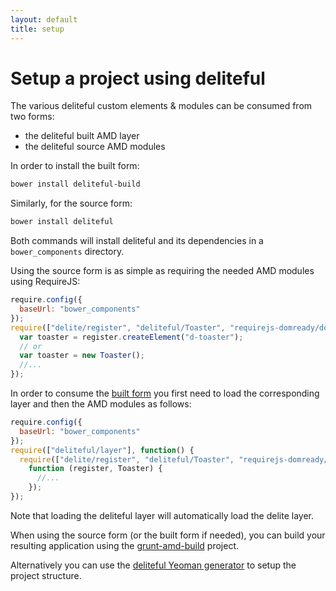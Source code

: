```yaml
---
layout: default
title: setup
---
```


# Setup a project using deliteful

The various deliteful custom elements & modules can be consumed from two forms:

* the deliteful built AMD layer
* the deliteful source AMD modules

In order to install the built form:

```sh
bower install deliteful-build
```

Similarly, for the source form:

```sh
bower install deliteful
```

Both commands will install deliteful and its dependencies in a `bower_components` directory.

Using the source form is as simple as requiring the needed AMD modules using RequireJS:

```js
require.config({
  baseUrl: "bower_components"
});
require(["delite/register", "deliteful/Toaster", "requirejs-domready/domReady!"], function (register, Toaster) {
  var toaster = register.createElement("d-toaster");
  // or
  var toaster = new Toaster();
  //...
});
```
   
In order to consume the [built form](https://github.com/ibm-js/deliteful-build#how-to-use) you first need to load the
corresponding layer and then the AMD modules as follows:
 
```js
require.config({
  baseUrl: "bower_components"
});
require(["deliteful/layer"], function() {
  require(["delite/register", "deliteful/Toaster", "requirejs-domready/domReady!"], 
    function (register, Toaster) {
      //...
    });
});
```

Note that loading the deliteful layer will automatically load the delite layer.

When using the source form (or the built form if needed), you can build your resulting application using
the [grunt-amd-build](https://github.com/ibm-js/grunt-amd-build) project.

Alternatively you can use the [deliteful Yeoman generator](https://www.npmjs.org/package/generator-deliteful-element)
to setup the project structure.
